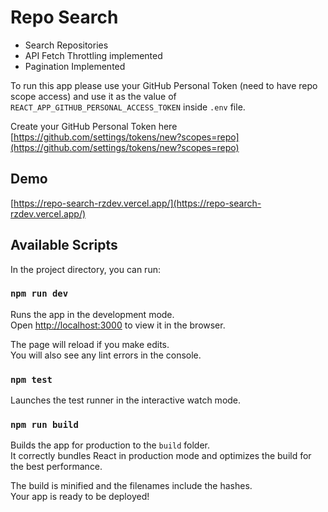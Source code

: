 # Repo Search

- Search Repositories
- API Fetch Throttling implemented
- Pagination Implemented

To run this app please use your GitHub Personal Token (need to have repo scope access) and use it as the value of `REACT_APP_GITHUB_PERSONAL_ACCESS_TOKEN` inside `.env` file.

Create your GitHub Personal Token here [https://github.com/settings/tokens/new?scopes=repo](https://github.com/settings/tokens/new?scopes=repo)

## Demo

[https://repo-search-rzdev.vercel.app/](https://repo-search-rzdev.vercel.app/)

## Available Scripts

In the project directory, you can run:

### `npm run dev`

Runs the app in the development mode.\
Open [http://localhost:3000](http://localhost:3000) to view it in the browser.

The page will reload if you make edits.\
You will also see any lint errors in the console.

### `npm test`

Launches the test runner in the interactive watch mode.

### `npm run build`

Builds the app for production to the `build` folder.\
It correctly bundles React in production mode and optimizes the build for the best performance.

The build is minified and the filenames include the hashes.\
Your app is ready to be deployed!